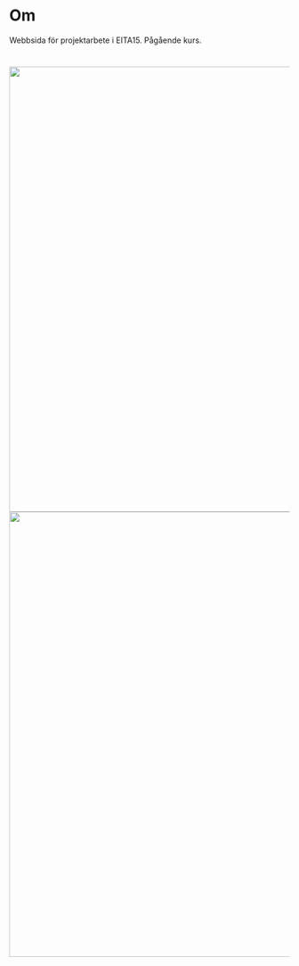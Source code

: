 # Om
Webbsida för projektarbete i EITA15. Pågående kurs.

# 
<p align="center"> 
     <img src="https://user-images.githubusercontent.com/58792679/163952231-49f60f01-e4af-4aee-acaa-732e12f647e2.png" width="800">
     <br>
     <img src="![Menu](https://user-images.githubusercontent.com/58792679/163952388-3ba02c38-80bf-4628-9382-3d8d91085336.png)" width="800">
</p>

